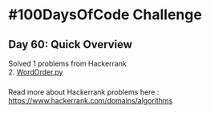 # #100DaysOfCode Challenge
## Day 60: Quick Overview
Solved 1 problems from Hackerrank  
2. [WordOrder.py](https://github.com/divyatejakotteti/100DaysOfCode/blob/master/Day%2060/WordOrder.py)
### 
Read more about Hackerrank problems here : https://www.hackerrank.com/domains/algorithms